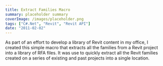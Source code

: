 ```yaml
---
title: Extract Families Macro
summary: placeholder summary
coverImage: /images/placeholder.png
tags: ["C#.Net", "Revit", "Revit API"]
date: "2011-02-02"
---
```


As part of an effort to develop a library of Revit content in my office, I created this simple macro that extracts all the families from a Revit project into a library of RFA files. It was use to quickly extract all the Revit families created on a series of existing and past projects into a single location.
